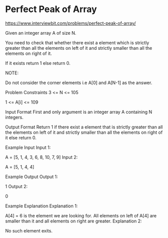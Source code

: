 # Perfect Peak of Array


https://www.interviewbit.com/problems/perfect-peak-of-array/


Given an integer array A of size N.

You need to check that whether there exist a element which is strictly greater than all the elements on left of it and strictly smaller than all the elements on right of it.

If it exists return 1 else return 0.

NOTE:

Do not consider the corner elements i.e A[0] and A[N-1] as the answer.


Problem Constraints
3 <= N <= 105

1 <= A[i] <= 109



Input Format
First and only argument is an integer array A containing N integers.



Output Format
Return 1 if there exist a element that is strictly greater than all the elements on left of it and strictly  smaller than all the elements on right of it else return 0.



Example Input
Input 1:

 A = [5, 1, 4, 3, 6, 8, 10, 7, 9]
Input 2:

 A = [5, 1, 4, 4]


Example Output
Output 1:

 1
Output 2:

 0


Example Explanation
Explanation 1:

 A[4] = 6 is the element we are looking for.
 All elements on left of A[4] are smaller than it and all elements on right are greater.
Explanation 2:

 No such element exits.
